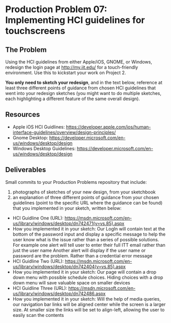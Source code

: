 # Production Problem 07: Implementing HCI guidelines for touchscreens

## The Problem

Using the HCI guidelines from either Apple/iOS, GNOME, or Windows, redesign the login page at
http://my.iit.edu/ for a touch-friendly environment. Use this to kickstart your work on Project 2.

**You only need to sketch your redesign**, and in the text below, reference at least three different
points of guidance from chosen HCI guidelines that went into your redesign sketches (you might
want to do multiple sketches, each highlighting a different feature of the same overall design).

## Resources

* Apple iOS HCI Guidlines:
  https://developer.apple.com/ios/human-interface-guidelines/overview/design-principles/
* Gnome Desktop:
  https://developer.microsoft.com/en-us/windows/desktop/design
* Windows Desktop Guidelines:
  https://developer.microsoft.com/en-us/windows/desktop/design

## Deliverables

Small commits to your Production Problems repository that include:

1) photographs of sketches of your new design, from your sketchbook
2) an explanation of three different points of guidance from your chosen guidelines (point to the
   specific URL where the guidance can be found) that you implemented in your sketch, written below:

* HCI Guidline One (URL):
https://msdn.microsoft.com/en-us/library/windows/desktop/dn742471(v=vs.85).aspx
* How you implemented it in your sketch:
Our LogIn will contain text at the bottom of the password input and display a specific message to help the user know what is the issue rather than a series of possible solutions. For example one alert will tell user to enter their full ITT email rather than just the user name
Another alert will display if the user name or password are the problem. Rather than a credential error message
* HCI Guidline Two (URL):
https://msdn.microsoft.com/en-us/library/windows/desktop/dn742404(v=vs.85).aspx
* How you implemented it in your sketch:
Our page will contain a drop down menu with possible schedule choices. Hiding choices with a drop down menu will save valuable space on smaller devices
* HCI Guidline Three (URL):
https://msdn.microsoft.com/en-us/library/windows/desktop/dn742486.aspx
* How you implemented it in your sketch:
Will the help of media queries, our navigation bar links will be aligned center while the screen is a larger size. At smaller size the links will be set to align-left, allowing the user to easily scan the contents
